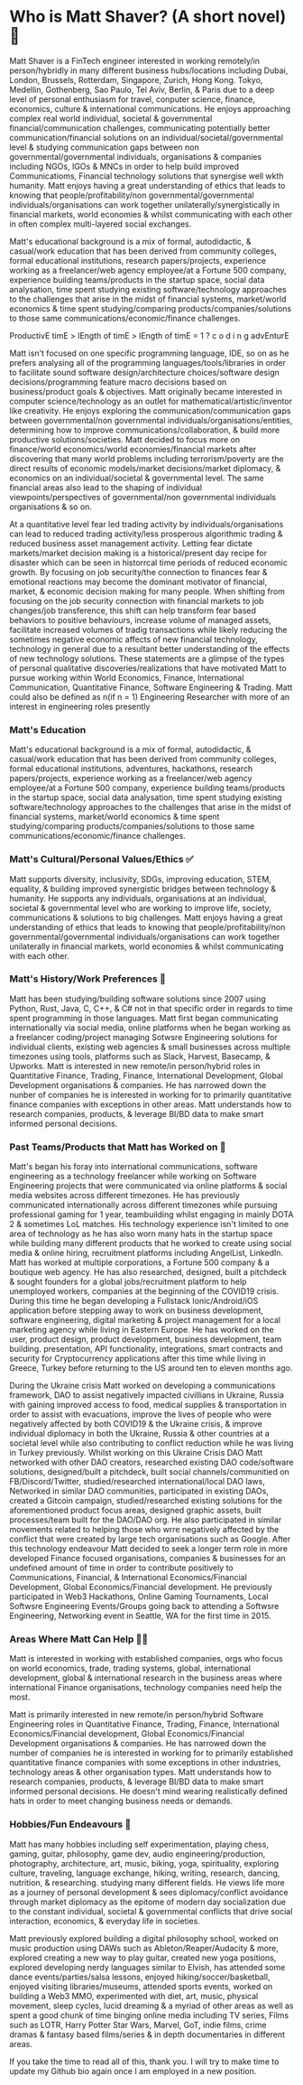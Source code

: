 # Who is Matt Shaver? (A short novel)🤵 

Matt Shaver is a FinTech engineer interested in working remotely/in person/hybridly in many different business hubs/locations including Dubai, London, Brussels, Rotterdam, Singapore, Zurich, Hong Kong. Tokyo, Medellin, Gothenberg, Sao Paulo, Tel Aviv, Berlin, & Paris due to a deep level of personal enthusiasm for travel, conputer science, finance, economics, culture & international communications. He enjoys approaching complex real world individual, societal & governmental financial/communication challenges, communicating potentially better communication/financial solutions on an individual/societal/governmental level & studying communication gaps between non governmental/governmental individuals, organisations & companies including NGOs, IGOs & MNCs in order to help build improved Communicatioms, Financial technology solutions that synergise well wkth humanity. Matt enjoys having a great understanding of ethics that leads to knowing that people/profitability/non governmental/governmental individuals/organisations can work together unilaterally/synergistically in financial markets, world economies & whilst communicating with each other in often complex multi-layered social exchanges. 

Matt's educational background is a mix of formal, autodidactic, & casual/work education that has been derived from community colleges, formal educational institutions, research papers/projects, experience working as a freelancer/web agency employee/at a Fortune 500 company, experience building teams/products in the startup space, social data analysation, time spent studying existing software/technology approaches to the challenges that arise in the midst of financial systems, market/world economics & time spent studying/comparing products/companies/solutions to those same communications/economic/finance challenges. 

ProductivE timE > lEngth of timE > lEngth of timE = 1 ? c o d i n g advEnturE

Matt isn't focused on one specific programming language, IDE, so on as he prefers analysing all of the programming languages/tools/libraries in order to facilitate sound software design/architecture choices/software design decisions/programming feature macro decisions based on business/product goals & objectives. Matt originally became interested in computer science/technology as an outlet for mathematical/artistic/inventor like creativity. He enjoys exploring the communication/communication gaps between governmental/non governmental individuals/organisations/entities, determining how to improve communications/collaboration, & build more productive solutions/societies. Matt decided to focus more on finance/world economics/world economies/financial markets after discovering that many world problems including terrorism/poverty are the direct results of economic models/market decisions/market diplomacy, & economics on an individual/societal & governmental level. The same financial areas also lead to the shaping of individual viewpoints/perspectives of governmental/non governmental individuals organisations & so on. 

At a quantitative level fear led trading activity by individuals/organisations can lead to reduced trading activity/less prosperous algorithmic trading & reduced business asset management activity. Letting fear dictate markets/market decision making is a historical/present day recipe for disaster which can be seen in historrcal time periods of reduced economic growth. By focusing on job security/the connection to finances fear & emotional reactions may become the dominant motivator of financial, market, & economic decision making for many people. When shifting from focusing on the job security connection with financial markets to job changes/job transference, this shift can help transform fear based behaviors to positive behaviours, increase volume of managed assets, facilitate increased volumes of tradig transactions while likely reducing the sometimes negative economic affects of new financial technology, technology in general due to a resultant better understanding of the effects of new technology solutions. These statements are a glimpse of the types of personal qualitative discoveries/realizations that have motivated Matt to pursue working within World Economics, Finance, International Communication, Quantitative Finance, Software Engineering & Trading. Matt could also be defined as n(if n = 1) Engineering Researcher with more of an interest in engineering roles presently

### Matt's Education 

Matt's educational background is a mix of formal, autodidactic, & casual/work education that has been derived from community colleges, formal educational institutions, adventures, hackathons, research papers/projects, experience working as a freelancer/web agency employee/at a Fortune 500 company, experience building teams/products in the startup space, social data analysation, time spent studying existing software/technology approaches to the challenges that arise in the midst of financial systems, market/world economics & time spent studying/comparing products/companies/solutions to those same communications/economic/finance challenges.

### Matt's Cultural/Personal Values/Ethics ✅ 

Matt supports diversity, inclusivity, SDGs, improving education, STEM, equality, & building improved synergistic bridges between technology & humanity. He supports any individuals, organisations at an individual, societal & governmental level who are working to improve life, society, communications & solutions to big challenges. Matt enjoys having a great understanding of ethics that leads to knowing that people/profitability/non governmental/governmental individuals/organisations can work together unilaterally in financial markets, world economies & whilst communicating with each other. 

### Matt's History/Work Preferences 🌆 

Matt has been studying/building software solutions since 2007 using Python, Rust, Java, C, C++, & C# not in that specific order in regards to time spent programming in those languages. Matt first began communicating internationally via social media, online platforms when he began working as a freelancer coding/project managing Sotwsre Engineering solutions for individual clients, existing web agencies & small businesses across multiple timezones using tools, platforms such as Slack, Harvest, Basecamp, & Upworks. Matt is interested in new remote/in person/hybrid roles in Quantitative Finance, Trading, Finance, International Development, Global Development organisations & companies. He has narrowed down the nunber of companies he is interested in working for to primarily quantitative finance companies with exceptions in other areas. Matt understands how to research companies, products, & leverage BI/BD data to make smart informed personal decisions. 

### Past Teams/Products that Matt has Worked on 🌆 

Matt's began his foray into international communications, software engineering as a technology freelancer while working on Software Engineering projects that were communicated via online platforms & social media websites across different timezones. He has previously communicated internationally across different timezones while pursuing professional gaming for 1 year, teambuilding whilst engaging in mainly DOTA 2 & sometimes LoL matches. His technology experience isn't limited to one area of technology as he has also worn many hats in the startup space while building many different products that he worked to create using social media & online hiring, recruitment platforms including AngelList, LinkedIn. Matt has worked at multiple corporations, a Fortune 500 company & a boutique web agency. He has also researched, designed, built a pitchdeck & sought founders for a global jobs/recruitment platform to help unemployed workers, companies at the beginning of the COVID19 crisis. During this time he began developing a Fullstack Ionic/Android/iOS application before stepping away to work on business development, software engineering, digital marketing & project management for a local marketing agency while living in Eastern Europe. He has worked on the user, product design, product development, business development, team building. presentation, API functionality, integrations, smart contracts and security for Cryptocurrency applications after this time while living in Greece, Turkey before returning to the US around ten to eleven months ago.

During the Ukraine crisis Matt worked on developing a communications framework, DAO to assist negatively impacted civillians in Ukraine, Russia with gaining improved access to food, medical supplies & transportation in order to assist with evacuations, improve the lives of people who were negatively affected by both COVID19 & the Ukraine crisis, & improve individual diplomacy in both the Ukraine, Russia & other countries at a societal level while also contributing to conflict reduction while he was living in Turkey previously. Whilst working on this Ukraine Crisis DAO Matt networked with other DAO creators, researched existing DAO code/software solutions, designed/built a pitchdeck, built social channels/communitied on FB/Discord/Twitter, studied/researched international/local DAO laws, Networked in similar DAO communities, participated in existing DAOs, created a Gitcoin campaign, studied/researched existing solutions for the aforementioned product focus areas, designed graphic assets, built processes/team built for the DAO/DAO org.  He also participated in similar movements related to helping those who wrre negatively affected by the conflict that were created by large tech organisations such as Google. After this technology endeavour Matt decided to seek a longer term role in more developed Finance focused organisations, companies & businesses for an undefined amount of time in order to contribute positively to Communications, Financial, & International Economics/Financial Development, Global Economics/Financial development. He previously participated in Web3 Hackathons, Online Gaming Tournaments, Local Softwsre Engineering Events/Groups going back to attending a Softwsre Engineering, Networking event in Seattle, WA for the first time in 2015.

### Areas Where Matt Can Help 👨‍💻

Matt is interested in working with established companies, orgs who focus on world economics, trade, trading systems, global, international development, global & international research in the business areas where international Finance organisations, technology companies need help the most. 

Matt is primarily interested in new remote/in person/hybrid Software Engineering roles in Quantitative Finance, Trading, Finance, International Economics/Financial development, Global Economics/Financial Development organisations & companies. He has narrowed down the number of companies he is interested in working for to primarily established quantitative finance companies with some exceptions in other industries, technology areas & other organisation types. Matt understands how to research companies, products, & leverage BI/BD data to make smart informed personal decisions. He doesn't mind wearing realistically defined hats in order to meet changing business needs or demands. 

### Hobbies/Fun Endeavours 🎨 

Matt has many hobbies including self experimentation, playing chess, gaming, guitar, philosophy, game dev, audio engineering/production, photography, architecture, art, music, biking, yoga, spirituality, exploring culture, traveling, language exchange, hiking, writing, research, dancing, nutrition, & researching. studying many different fields. He views life more as a journey of personal development & sees diplomacy/conflict avoidance through market diplomacy as the epitome of modern day socialization due to the constant individual, societal & governmental conflicts that drive social interaction, economics, & everyday life in societies. 

Matt previously explored building a digital philosophy school, worked on music production using DAWs such as Ableton/Reaper/Audacity & more, explored creating a new way to play guitar, created new yoga positions, explored developing nerdy languages similar to Elvish, has attended some dance events/parties/salsa lessons, enjoyed hiking/soccer/basketball, enjoyed visiting libraries/museums, attended sports events, worked on building a Web3 MMO, experimented with diet, art, music, physical movement, sleep cycles, lucid dreaming & a myriad of other areas as well as spent a good chunk of time binging online media including TV series, Films such as LOTR, Harry Potter Star Wars, Marvel, GoT, indie films, crime dramas & fantasy based films/series & in depth documentaries in different areas. 

If you take the time to read all of this, thank you. I will try to make time to update my Github bio again once I am employed in a new position.

<!--
**thinkinginbinary/thinkinginbinary** is a ✨ _special_ ✨ repository because its `README.md` (this file) appears on your GitHub profile.

Here are some ideas to get you started:

- 🔭 I’m currently working on ...
- 🌱 I’m currently learning ...
- 👯 I’m looking to collaborate on ...
- 🤔 I’m looking for help with ...
- 💬 Ask me about ...
- 📫 How to reach me: ...
- 😄 Pronouns: ...
- ⚡ Fun fact: ...
-->
